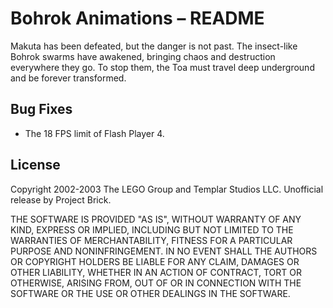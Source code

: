 # Bohrok Animations – README

Makuta has been defeated, but the danger is not past. The insect-like Bohrok swarms have awakened, bringing chaos and destruction everywhere they go. To stop them, the Toa must travel deep underground and be forever transformed.


## Bug Fixes

-   The 18 FPS limit of Flash Player 4.


## License

Copyright 2002-2003 The LEGO Group and Templar Studios LLC. Unofficial release by Project Brick.

THE SOFTWARE IS PROVIDED "AS IS", WITHOUT WARRANTY OF ANY KIND, EXPRESS OR IMPLIED, INCLUDING BUT NOT LIMITED TO THE WARRANTIES OF MERCHANTABILITY, FITNESS FOR A PARTICULAR PURPOSE AND NONINFRINGEMENT. IN NO EVENT SHALL THE AUTHORS OR COPYRIGHT HOLDERS BE LIABLE FOR ANY CLAIM, DAMAGES OR OTHER LIABILITY, WHETHER IN AN ACTION OF CONTRACT, TORT OR OTHERWISE, ARISING FROM, OUT OF OR IN CONNECTION WITH THE SOFTWARE OR THE USE OR OTHER DEALINGS IN THE SOFTWARE.
